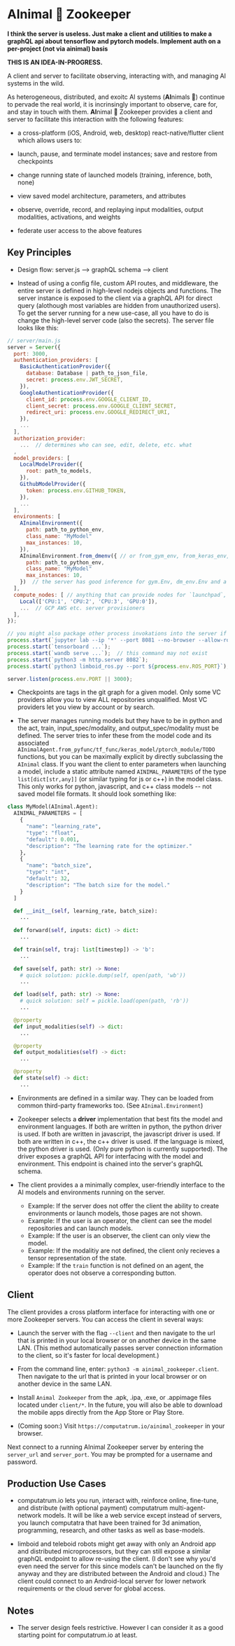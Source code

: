 # **AI**nimal :tiger: Zookeeper

**I think the server is useless. Just make a client and utilities to make a graphQL api about tensorflow and pytorch models. Implement auth on a per-project (not via ainimal) basis**

**THIS IS AN IDEA-IN-PROGRESS.**

A client and server to facilitate observing, interacting with, and managing AI systems in the wild.

As heterogeneous, distributed, and exoitc AI systems (**AI**nimals :tiger:) continue to pervade the real world, it is incrinsingly important to observe, care for, and stay in touch with them. **AI**nimal :tiger: Zookeeper provides a client and server to facilitate this interaction with the following features:

- a cross-platform (iOS, Android, web, desktop) react-native/flutter client which allows users to:

- launch, pause, and terminate model instances; save and restore from checkpoints

- change running state of launched models (training, inference, both, none) 

- view saved model architecture, parameters, and attributes

- observe, override, record, and replaying input modalities, output modalities, activations, and weights

- federate user access to the above features

## Key Principles

- Design flow: server.js --> graphQL schema --> client 

- Instead of using a config file, custom API routes, and middleware, the entire server is defined in high-level nodejs objects and functions. The server instance is exposed to the client via a graphQL API for direct query (alothough most variables are hidden from unauthorized users). To get the server running for a new use-case, all you have to do is change the high-level server code (also the secrets). The server file looks like this:
```javascript
// server/main.js
server = Server({
  port: 3000,
  authentication_providers: [
    BasicAuthenticationProvider({
      database: Database | path_to_json_file,
      secret: process.env.JWT_SECRET,
    }),
    GoogleAuthenticationProvider({
      client_id: process.env.GOOGLE_CLIENT_ID,
      client_secret: process.env.GOOGLE_CLIENT_SECRET,
      redirect_uri: process.env.GOOGLE_REDIRECT_URI,
    }),
    ...
  ],
  authorization_provider: 
    ...  // determines who can see, edit, delete, etc. what
  ,
  model_providers: [
    LocalModelProvider({
      root: path_to_models,
    }),
    GithubModelProvider({
      token: process.env.GITHUB_TOKEN,
    }),
    ...
  ],
  environments: [
    AInimalEnvironment({
      path: path_to_python_env,
      class_name: "MyModel"
      max_instances: 10,
    }),
    AInimalEnvironment.from_dmenv({ // or from_gym_env, from_keras_env, from_tfagents_env, TODO
      path: path_to_python_env,
      class_name: "MyModel"
      max_instances: 10,
    })  // the server has good inference for gym.Env, dm_env.Env and a few other standard environment types.
  ],
  compute_nodes: [ // anything that can provide nodes for `launchpad`, `tf`, `torch`, `jax`, or other frameworks to run on
    Local(['CPU:1', 'CPU:2', 'CPU:3', 'GPU:0']),
    ...  // GCP AWS etc. server provisioners
  ],
});

// you might also package other process invokations into the server if your working on something small
process.start(`jupyter lab --ip '*' --port 8081 --no-browser --allow-root --NotebookApp.token=''`);
process.start(`tensorboard ...`);
process.start(`wandb serve ...`);  // this command may not exist
process.start(`python3 -m http.server 8082`);
process.start(`python3 limboid_ros.py --port ${process.env.ROS_PORT}`);

server.listen(process.env.PORT || 3000);
```

- Checkpoints are tags in the git graph for a given model. Only some VC providers allow you to view ALL repositories unqualified. Most VC providers let you view by account or by search.

- The server manages running models but they have to be in python and the act, train, input_spec/modality, and output_spec/modality must be defined. The server tries to infer these from the model code and its associated `AInimalAgent.from_pyfunc/tf_func/keras_model/ptorch_module/TODO` functions, but you can be maximally explicit by directly subclassing the `AInimal` class. If you want the client to enter parameters when launching a model, include a static attribute named `AINIMAL_PARAMETERS` of the type `list[dict[str,any]]` (or similar typing for js or c++) in the model class. This only works for python, javascript, and c++ class models -- not saved model file formats. It should look something like:

```python
class MyModel(AInimal.Agent):
  AINIMAL_PARAMETERS = [
    {
      "name": "learning_rate",
      "type": "float",
      "default": 0.001,
      "description": "The learning rate for the optimizer."
    },
    {
      "name": "batch_size",
      "type": "int",
      "default": 32,
      "description": "The batch size for the model."
    }
  ]

  def __init__(self, learning_rate, batch_size):
    ...
  
  def forward(self, inputs: dict) -> dict:
    ...

  def train(self, traj: list[timestep]) -> 'b':
    ...

  def save(self, path: str) -> None:
    # quick solution: pickle.dump(self, open(path, 'wb'))
    ...

  def load(self, path: str) -> None:
    # quick solution: self = pickle.load(open(path, 'rb'))
    ...

  @property
  def input_modalities(self) -> dict:
    ...

  @property
  def output_modalities(self) -> dict:
    ...

  @property
  def state(self) -> dict:
    ...
```

- Environments are defined in a similar way. They can be loaded from common third-party frameworks too. (See `AInimal.Environment`)

- Zookeeper selects a **driver** implementation that best fits the model and environment languages. If both are written in python, the python driver is used. If both are written in javascript, the javascript driver is used. If both are written in c++, the c++ driver is used. If the language is mixed, the python driver is used. (Only pure python is currently supported). The driver exposes a graphQL API for interfacing with the model and environment. This endpoint is chained into the server's graphQL schema.

- The client provides a a minimally complex, user-friendly interface to the AI models and environments running on the server. 
  - Example: If the server does not offer the client the ability to create environments or launch models, those pages are not shown.
  - Example: If the user is an operator, the client can see the model repositories and can launch models.
  - Example: If the user is an observer, the client can only view the model.
  - Example: If the modalitiy are not defined, the client only recieves a tensor representation of the state.
  - Example: If the `train` function is not defined on an agent, the operator does not observe a corresponding button.

## Client

The client provides a cross platform interface for interacting with one or more Zookeeper servers. You can access the client in several ways:

- Launch the server with the flag `--client` and then navigate to the url that is printed in your local browser or on another device in the same LAN. (This method automatically passes server connection information to the client, so it's faster for local development.)

- From the command line, enter: `python3 -m ainimal_zookeeper.client`. Then navigate to the url that is printed in your local browser or on another device in the same LAN.

- Install `Animal Zookeeper` from the .apk, .ipa, .exe, or .appimage files located under `client/*`. In the future, you will also be able to download the mobile apps directly from the App Store or Play Store.

- (Coming soon:) Visit `https://computatrum.io/ainimal_zookeeper` in your browser.

Next connect to a running AInimal Zookeeper server by entering the `server_url` and `server_port`. You may be prompted for a username and password.

## Production Use Cases

- computatrum.io lets you run, interact with, reinforce online, fine-tune, and distribute (with optional payment) computatrum multi-agent-network models. It will be like a web service except instead of servers, you launch computatra that have been trained for 3d animation, programming, research, and other tasks as well as base-models. 

- limboid and teleboid robots might get away with only an Android app and distributed microprocessors, but they can still expose a similar graphQL endpoint to allow re-using the client. (I don't see why you'd even need the server for this since models can't be launched on the fly anyway and they are distributed between the Android and cloud.) The client could connect to an Android-local server for lower network requirements or the cloud server for global access.


## Notes

- The server design feels restrictive. However I can consider it as a good starting point for computatrum.io at least. 